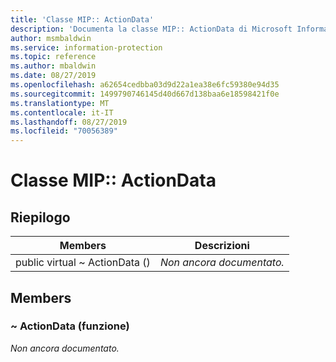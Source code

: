 ```yaml
---
title: 'Classe MIP:: ActionData'
description: 'Documenta la classe MIP:: ActionData di Microsoft Information Protection (MIP) SDK.'
author: msmbaldwin
ms.service: information-protection
ms.topic: reference
ms.author: mbaldwin
ms.date: 08/27/2019
ms.openlocfilehash: a62654cedbba03d9d22a1ea38e6fc59380e94d35
ms.sourcegitcommit: 1499790746145d40d667d138baa6e18598421f0e
ms.translationtype: MT
ms.contentlocale: it-IT
ms.lasthandoff: 08/27/2019
ms.locfileid: "70056389"
---
```

# <a name="class-mipactiondata"></a>Classe MIP:: ActionData 
  
## <a name="summary"></a>Riepilogo
 Members                        | Descrizioni                                
--------------------------------|---------------------------------------------
public virtual ~ ActionData ()  | _Non ancora documentato._
  
## <a name="members"></a>Members
  
### <a name="actiondata-function"></a>~ ActionData (funzione)
_Non ancora documentato._

